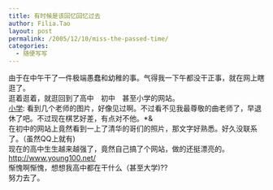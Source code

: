 ```yaml
---
title: 有时候是该回忆回忆过去
author: Filia.Tao
layout: post
permalink: /2005/12/10/miss-the-passed-time/
categories:
  - 随便写写
---
```

<div>
  <div>
    由于在中午干了一件极端愚蠢和幼稚的事。气得我一下午都没干正事，就在网上瞎逛了。
  </div>
  
  <div>
    逛着逛着，就逛回到了高中　初中　甚至小学的网站。
  </div>
  
  <div>
  </div>
  
  <div>
    <a href="http://www.zmxx.com/">小学</a>: 看到几个老师的图片，好像见过啊。不过看不见我最尊敬的曲老师了，早退休了吧。不过现在棋艺好差，有点对不他。*&#038;
  </div>
  
  <div>
  </div>
  
  <div>
    在初中的网站上竟然看到一上了清华的哥们的照片，那文字好熟悉。好久没联系了。（虽然QQ上就有)
  </div>
  
  <div>
  </div>
  
  <div>
    现在的高中生生越来越强了，竟然自己搞了个网站，做的还挺漂亮的。<a href="http://www.young100.net/">http://www.young100.net/</a>
  </div>
  
  <div>
    惭愧啊惭愧，想想我高中都在干什么（甚至大学)??
  </div>
  
  <div>
  </div>
  
  <div>
    努力去了。
  </div>
  
  <div>
  </div>
  
  <div>
  </div>
  
  <div>
  </div>
  
  <div>
  </div>
</div>

<img width="1" height="1" border="0" src="http://c.services.spaces.live.com/CollectionWebService/c.gif?space=why-gudu&#038;page=RSS%3a+%e6%9c%89%e6%97%b6%e5%80%99%e6%98%af%e8%af%a5%e5%9b%9e%e5%bf%86%e5%9b%9e%e5%bf%86%e8%bf%87%e5%8e%bb&#038;referrer=" /><img width="0" height="0" src="http://c.live.com/c.gif?NC=31263&#038;NA=1149&#038;PI=73329&#038;RF=&#038;DI=3919&#038;PS=85545&#038;TP=why-gudu.spaces.live.com&#038;GT1=why-gudu%3b2052" />